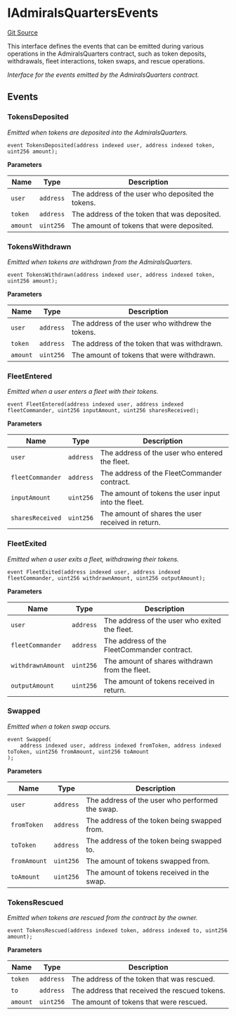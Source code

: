 # IAdmiralsQuartersEvents
[Git Source](https://github.com/OasisDEX/summer-earn-protocol/blob/02b633fc64591288020c32f3fcb6421ab62209d5/src/events/IAdmiralsQuartersEvents.sol)

This interface defines the events that can be emitted during various operations
in the AdmiralsQuarters contract, such as token deposits, withdrawals, fleet interactions,
token swaps, and rescue operations.

*Interface for the events emitted by the AdmiralsQuarters contract.*


## Events
### TokensDeposited
*Emitted when tokens are deposited into the AdmiralsQuarters.*


```solidity
event TokensDeposited(address indexed user, address indexed token, uint256 amount);
```

**Parameters**

|Name|Type|Description|
|----|----|-----------|
|`user`|`address`|The address of the user who deposited the tokens.|
|`token`|`address`|The address of the token that was deposited.|
|`amount`|`uint256`|The amount of tokens that were deposited.|

### TokensWithdrawn
*Emitted when tokens are withdrawn from the AdmiralsQuarters.*


```solidity
event TokensWithdrawn(address indexed user, address indexed token, uint256 amount);
```

**Parameters**

|Name|Type|Description|
|----|----|-----------|
|`user`|`address`|The address of the user who withdrew the tokens.|
|`token`|`address`|The address of the token that was withdrawn.|
|`amount`|`uint256`|The amount of tokens that were withdrawn.|

### FleetEntered
*Emitted when a user enters a fleet with their tokens.*


```solidity
event FleetEntered(address indexed user, address indexed fleetCommander, uint256 inputAmount, uint256 sharesReceived);
```

**Parameters**

|Name|Type|Description|
|----|----|-----------|
|`user`|`address`|The address of the user who entered the fleet.|
|`fleetCommander`|`address`|The address of the FleetCommander contract.|
|`inputAmount`|`uint256`|The amount of tokens the user input into the fleet.|
|`sharesReceived`|`uint256`|The amount of shares the user received in return.|

### FleetExited
*Emitted when a user exits a fleet, withdrawing their tokens.*


```solidity
event FleetExited(address indexed user, address indexed fleetCommander, uint256 withdrawnAmount, uint256 outputAmount);
```

**Parameters**

|Name|Type|Description|
|----|----|-----------|
|`user`|`address`|The address of the user who exited the fleet.|
|`fleetCommander`|`address`|The address of the FleetCommander contract.|
|`withdrawnAmount`|`uint256`|The amount of shares withdrawn from the fleet.|
|`outputAmount`|`uint256`|The amount of tokens received in return.|

### Swapped
*Emitted when a token swap occurs.*


```solidity
event Swapped(
    address indexed user, address indexed fromToken, address indexed toToken, uint256 fromAmount, uint256 toAmount
);
```

**Parameters**

|Name|Type|Description|
|----|----|-----------|
|`user`|`address`|The address of the user who performed the swap.|
|`fromToken`|`address`|The address of the token being swapped from.|
|`toToken`|`address`|The address of the token being swapped to.|
|`fromAmount`|`uint256`|The amount of tokens swapped from.|
|`toAmount`|`uint256`|The amount of tokens received in the swap.|

### TokensRescued
*Emitted when tokens are rescued from the contract by the owner.*


```solidity
event TokensRescued(address indexed token, address indexed to, uint256 amount);
```

**Parameters**

|Name|Type|Description|
|----|----|-----------|
|`token`|`address`|The address of the token that was rescued.|
|`to`|`address`|The address that received the rescued tokens.|
|`amount`|`uint256`|The amount of tokens that were rescued.|

